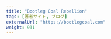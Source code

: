 ```yaml
---
title: "Bootleg Coal Rebellion"
tags: [著者サイト, ブログ]
externalUrl: "https://bootlegcoal.com"
weight: 931
---
```

